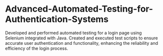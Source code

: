 # Advanced-Automated-Testing-for-Authentication-Systems
Developed and performed automated testing for a login page using Selenium integrated with Java. Created and executed test scripts to ensure accurate user authentication and functionality, enhancing the reliability and efficiency of the login process.
